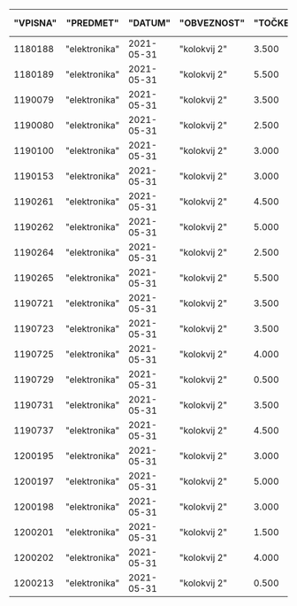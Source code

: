 | "VPISNA" | "PREDMET" | "DATUM" | "OBVEZNOST" | "TOČKE" | "OCENA [%]" |
|---|---|---|---|---|---|
| 1180188 | "elektronika" | 2021-05-31 | "kolokvij 2" | 3.500 | 58.0 |
| 1180189 | "elektronika" | 2021-05-31 | "kolokvij 2" | 5.500 | 92.0 |
| 1190079 | "elektronika" | 2021-05-31 | "kolokvij 2" | 3.500 | 58.0 |
| 1190080 | "elektronika" | 2021-05-31 | "kolokvij 2" | 2.500 | 42.0 |
| 1190100 | "elektronika" | 2021-05-31 | "kolokvij 2" | 3.000 | 50.0 |
| 1190153 | "elektronika" | 2021-05-31 | "kolokvij 2" | 3.000 | 50.0 |
| 1190261 | "elektronika" | 2021-05-31 | "kolokvij 2" | 4.500 | 75.0 |
| 1190262 | "elektronika" | 2021-05-31 | "kolokvij 2" | 5.000 | 83.0 |
| 1190264 | "elektronika" | 2021-05-31 | "kolokvij 2" | 2.500 | 42.0 |
| 1190265 | "elektronika" | 2021-05-31 | "kolokvij 2" | 5.500 | 92.0 |
| 1190721 | "elektronika" | 2021-05-31 | "kolokvij 2" | 3.500 | 58.0 |
| 1190723 | "elektronika" | 2021-05-31 | "kolokvij 2" | 3.500 | 58.0 |
| 1190725 | "elektronika" | 2021-05-31 | "kolokvij 2" | 4.000 | 67.0 |
| 1190729 | "elektronika" | 2021-05-31 | "kolokvij 2" | 0.500 | 8.0 |
| 1190731 | "elektronika" | 2021-05-31 | "kolokvij 2" | 3.500 | 58.0 |
| 1190737 | "elektronika" | 2021-05-31 | "kolokvij 2" | 4.500 | 75.0 |
| 1200195 | "elektronika" | 2021-05-31 | "kolokvij 2" | 3.000 | 50.0 |
| 1200197 | "elektronika" | 2021-05-31 | "kolokvij 2" | 5.000 | 83.0 |
| 1200198 | "elektronika" | 2021-05-31 | "kolokvij 2" | 3.000 | 50.0 |
| 1200201 | "elektronika" | 2021-05-31 | "kolokvij 2" | 1.500 | 25.0 |
| 1200202 | "elektronika" | 2021-05-31 | "kolokvij 2" | 4.000 | 67.0 |
| 1200213 | "elektronika" | 2021-05-31 | "kolokvij 2" | 0.500 | 8.0 |

